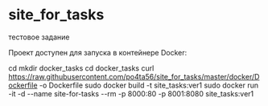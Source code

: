 # site_for_tasks
тестовое задание


Проект доступен для запуска в контейнере Docker:

cd
mkdir docker_tasks
cd docker_tasks
curl https://raw.githubusercontent.com/po4ta56/site_for_tasks/master/docker/Dockerfile -o Dockerfile
sudo docker build -t site_tasks:ver1
sudo docker run -it -d  --name site-for-tasks --rm -p 8000:80 -p 8001:8080  site_tasks:ver1
